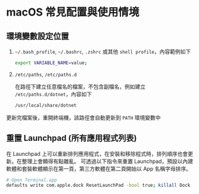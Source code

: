 # macOS 常見配置與使用情境

## 環境變數設定位置

1. `~/.bash_profile`, `~/.bashrc`, `.zshrc` 或其他 `shell profile`，內容範例如下

    ```sh
    export VARIABLE_NAME=value;
    ```

2. `/etc/paths`, `/etc/paths.d`

    在路徑下建立任意檔名的檔案，不包含副檔名，例如建立 `/etc/paths.d/dotnet`，內容如下

    ```sh
    /usr/local/share/dotnet
    ```

更新完檔案後，重開終端機，該路徑會自動更新到 `PATH` 環境變數中

## 重置 Launchpad (所有應用程式列表)

在 Launchpad 上可以重新排列應用程式，在安裝和移除程式時，排列順序也會更新。在整理上會顯得有點雜亂。
可透過以下指令來重置 Launchpad，預設以內建軟體和套裝軟體顯示在第一頁，第三方軟體在第二頁開始以 App 名稱字母排序。

```sh
# Open Terminal.app
defaults write com.apple.dock ResetLaunchPad -bool true; killall Dock
```
